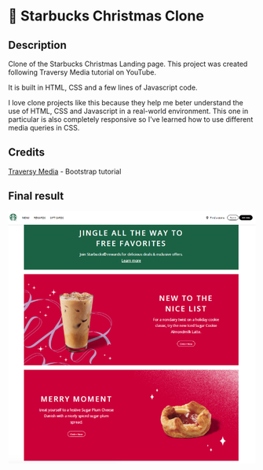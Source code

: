 # 🥤 Starbucks Christmas Clone

## Description

Clone of the Starbucks Christmas Landing page. This project was created following Traversy Media tutorial on YouTube.

It is built in HTML, CSS and a few lines of Javascript code. 

I love clone projects like this because they help me beter understand the use of HTML, CSS and Javascript in a real-world environment.
This one in particular is also completely responsive so I've learned how to use different media queries in CSS. 

## Credits

[Traversy Media](https://www.youtube.com/c/TraversyMedia) - Bootstrap tutorial

## Final result
![Starbucks clone](https://github.com/Clelia-M/starbucksclone/blob/ba4c408de9fcf072fb8d1ac032bda7cc90ced73b/Starbucks%20Clone%20TM_Final%20result.png)
